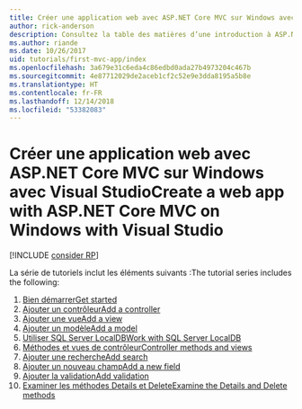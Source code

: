 ```yaml
---
title: Créer une application web avec ASP.NET Core MVC sur Windows avec Visual Studio
author: rick-anderson
description: Consultez la table des matières d’une introduction à ASP.NET Core MVC avec Visual Studio sur Windows.
ms.author: riande
ms.date: 10/26/2017
uid: tutorials/first-mvc-app/index
ms.openlocfilehash: 3a679e31c6eda4c86edbd0ada27b4973204c467b
ms.sourcegitcommit: 4e87712029de2aceb1cf2c52e9e3dda8195a5b8e
ms.translationtype: HT
ms.contentlocale: fr-FR
ms.lasthandoff: 12/14/2018
ms.locfileid: "53382083"
---
```

# <a name="create-a-web-app-with-aspnet-core-mvc-on-windows-with-visual-studio"></a><span data-ttu-id="13908-103">Créer une application web avec ASP.NET Core MVC sur Windows avec Visual Studio</span><span class="sxs-lookup"><span data-stu-id="13908-103">Create a web app with ASP.NET Core MVC on Windows with Visual Studio</span></span>

[!INCLUDE [consider RP](~/includes/razor.md)]

<span data-ttu-id="13908-104">La série de tutoriels inclut les éléments suivants :</span><span class="sxs-lookup"><span data-stu-id="13908-104">The tutorial series includes the following:</span></span>

1. [<span data-ttu-id="13908-105">Bien démarrer</span><span class="sxs-lookup"><span data-stu-id="13908-105">Get started</span></span>](start-mvc.md)
1. [<span data-ttu-id="13908-106">Ajouter un contrôleur</span><span class="sxs-lookup"><span data-stu-id="13908-106">Add a controller</span></span>](adding-controller.md)
1. [<span data-ttu-id="13908-107">Ajouter une vue</span><span class="sxs-lookup"><span data-stu-id="13908-107">Add a view</span></span>](adding-view.md)
1. [<span data-ttu-id="13908-108">Ajouter un modèle</span><span class="sxs-lookup"><span data-stu-id="13908-108">Add a model</span></span>](adding-model.md)
1. [<span data-ttu-id="13908-109">Utiliser SQL Server LocalDB</span><span class="sxs-lookup"><span data-stu-id="13908-109">Work with SQL Server LocalDB</span></span>](working-with-sql.md)
1. [<span data-ttu-id="13908-110">Méthodes et vues de contrôleur</span><span class="sxs-lookup"><span data-stu-id="13908-110">Controller methods and views</span></span>](controller-methods-views.md)
1. [<span data-ttu-id="13908-111">Ajouter une recherche</span><span class="sxs-lookup"><span data-stu-id="13908-111">Add search</span></span>](search.md)
1. [<span data-ttu-id="13908-112">Ajouter un nouveau champ</span><span class="sxs-lookup"><span data-stu-id="13908-112">Add a new field</span></span>](new-field.md)
1. [<span data-ttu-id="13908-113">Ajouter la validation</span><span class="sxs-lookup"><span data-stu-id="13908-113">Add validation</span></span>](validation.md)
1. [<span data-ttu-id="13908-114">Examiner les méthodes Details et Delete</span><span class="sxs-lookup"><span data-stu-id="13908-114">Examine the Details and Delete methods</span></span>](details.md)
